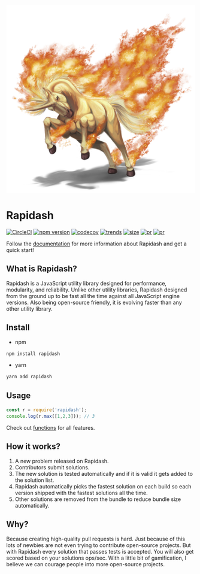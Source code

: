 <p align="center">
  <img src="https://github.com/Acanguven/rapidash/raw/master/logo.png">
</p>

# Rapidash
[![CircleCI](https://circleci.com/gh/Acanguven/rapidash/tree/master.svg?style=svg&circle-token=cc706fdf77382859bca066d69dd4003b42251653)](https://circleci.com/gh/Acanguven/rapidash/tree/master)
[![npm version](https://badge.fury.io/js/rapidash.svg)](https://badge.fury.io/js/rapidash)
[![codecov](https://codecov.io/gh/Acanguven/rapidash/branch/master/graph/badge.svg?token=RWcvIRl77k)](https://codecov.io/gh/Acanguven/rapidash)
[![trends](https://img.shields.io/npm/dm/rapidash.svg)](https://www.npmtrends.com/Acanguven/rapidash)
[![size](https://img.shields.io/bundlephobia/minzip/rapidash.svg)](https://bundlephobia.com/result?p=rapidash)
[![pr](https://camo.githubusercontent.com/d4e0f63e9613ee474a7dfdc23c240b9795712c96/68747470733a2f2f696d672e736869656c64732e696f2f62616467652f5052732d77656c636f6d652d627269676874677265656e2e737667)](https://github.com/Acanguven/rapidash/pulls)
[![pr](https://snyk.io/test/github/Acanguven/rapidash/badge.svg?targetFile=package.json)](https://snyk.io/test/github/Acanguven/rapidash?targetFile=package.json)

Follow the [documentation](https://rapidashjs.com) for more information about Rapidash and get a quick start!

## What is Rapidash?
Rapidash is a JavaScript utility library designed for performance, modularity, and reliability. Unlike other utility libraries, Rapidash designed from the ground up to be fast all the time against all JavaScript engine versions. Also being open-source friendly, it is evolving faster than any other utility library.


## Install 
- npm
```bash
npm install rapidash
```

- yarn
```bash
yarn add rapidash
```


## Usage
```js
const r = require('rapidash');
console.log(r.max([1,2,3])); // 3
```

Check out [functions](https://rapidashjs.com/#/functions) for all features.


## How it works?
1. A new problem released on Rapidash.
2. Contributors submit solutions.
3. The new solution is tested automatically and if it is valid it gets added to the solution list.
3. Rapidash automatically picks the fastest solution on each build so each version shipped with the fastest solutions all the time.
4. Other solutions are removed from the bundle to reduce bundle size automatically.

## Why?
Because creating high-quality pull requests is hard. Just because of this lots of newbies are not even trying to contribute open-source projects. But with Rapidash every solution that passes tests is accepted. You will also get scored based on your solutions ops/sec. With a little bit of gamification, I believe we can courage people into more open-source projects.
